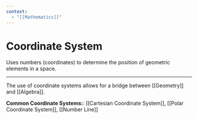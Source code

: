 ```yaml
---
context:
  - "[[Mathematics]]"
---
```


# Coordinate System

Uses numbers (coordinates) to determine the position of geometric elements in a space.

---

The use of coordinate systems allows for a bridge between [[Geometry]] and [[Algebra]].

**Common Coordinate Systems:**: [[Cartesian Coordinate System]], [[Polar Coordinate System]], [[Number Line]]

